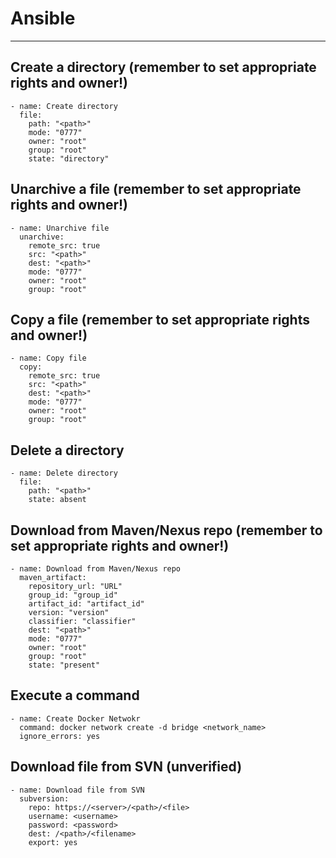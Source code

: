 # Ansible
----------

## Create a directory (remember to set appropriate rights and owner!)

    - name: Create directory
      file:
        path: "<path>"
        mode: "0777"
        owner: "root"
        group: "root"
        state: "directory"

## Unarchive a file (remember to set appropriate rights and owner!)

    - name: Unarchive file
      unarchive:
        remote_src: true
        src: "<path>"
        dest: "<path>"
        mode: "0777"
        owner: "root"
        group: "root"

## Copy a file (remember to set appropriate rights and owner!)

    - name: Copy file
      copy:
        remote_src: true
        src: "<path>"
        dest: "<path>"
        mode: "0777"
        owner: "root"
        group: "root"

## Delete a directory

    - name: Delete directory
      file:
        path: "<path>"
        state: absent

## Download from Maven/Nexus repo (remember to set appropriate rights and owner!)

    - name: Download from Maven/Nexus repo
      maven_artifact:
        repository_url: "URL"
        group_id: "group_id"
        artifact_id: "artifact_id"
        version: "version"
        classifier: "classifier"
        dest: "<path>"
        mode: "0777"
        owner: "root"
        group: "root"
        state: "present"

## Execute a command

    - name: Create Docker Netwokr
      command: docker network create -d bridge <network_name>
      ignore_errors: yes

## Download file from SVN (unverified)

    - name: Download file from SVN
      subversion:
        repo: https://<server>/<path>/<file>
        username: <username>
        password: <password>
        dest: /<path>/<filename>
        export: yes

